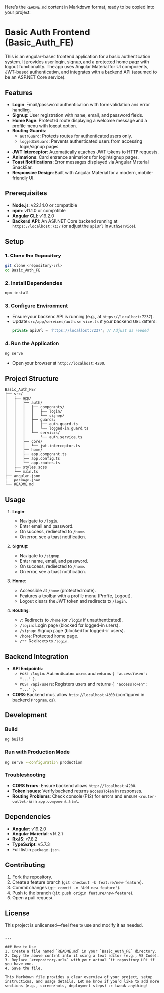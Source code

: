 Here’s the `README.md` content in Markdown format, ready to be copied into your project:

# Basic Auth Frontend (Basic_Auth_FE)

This is an Angular-based frontend application for a basic authentication system. It provides user login, signup, and a protected home page with logout functionality. The app uses Angular Material for UI components, JWT-based authentication, and integrates with a backend API (assumed to be an ASP.NET Core service).

## Features
- **Login**: Email/password authentication with form validation and error handling.
- **Signup**: User registration with name, email, and password fields.
- **Home Page**: Protected route displaying a welcome message and a profile menu with logout option.
- **Routing Guards**: 
  - `authGuard`: Protects routes for authenticated users only.
  - `loggedInGuard`: Prevents authenticated users from accessing login/signup pages.
- **JWT Interceptor**: Automatically attaches JWT tokens to HTTP requests.
- **Animations**: Card entrance animations for login/signup pages.
- **Toast Notifications**: Error messages displayed via Angular Material SnackBar.
- **Responsive Design**: Built with Angular Material for a modern, mobile-friendly UI.

## Prerequisites
- **Node.js**: v22.14.0 or compatible
- **npm**: v11.1.0 or compatible
- **Angular CLI**: v19.2.0
- **Backend API**: An ASP.NET Core backend running at `https://localhost:7237` (or adjust the `apiUrl` in `AuthService`).

## Setup

### 1. Clone the Repository
```bash
git clone <repository-url>
cd Basic_Auth_FE
```

### 2. Install Dependencies
```bash
npm install
```

### 3. Configure Environment
- Ensure your backend API is running (e.g., at `https://localhost:7237`).
- Update `src/app/services/auth.service.ts` if your backend URL differs:
  ```typescript
  private apiUrl = 'https://localhost:7237'; // Adjust as needed
  ```

### 4. Run the Application
```bash
ng serve
```
- Open your browser at `http://localhost:4200`.

## Project Structure
```
Basic_Auth_FE/
├── src/
│   ├── app/
│   │   ├── auth/
│   │   │   ├── components/
│   │   │   │   ├── login/
│   │   │   │   └── signup/
│   │   │   ├── guards/
│   │   │   │   ├── auth.guard.ts
│   │   │   │   └── logged-in.guard.ts
│   │   │   └── services/
│   │   │       └── auth.service.ts
│   │   ├── core/
│   │   │   └── jwt.interceptor.ts
│   │   ├── home/
│   │   ├── app.component.ts
│   │   ├── app.config.ts
│   │   └── app.routes.ts
│   ├── styles.scss
│   └── main.ts
├── angular.json
├── package.json
└── README.md
```

## Usage
1. **Login**:
   - Navigate to `/login`.
   - Enter email and password.
   - On success, redirected to `/home`.
   - On error, see a toast notification.

2. **Signup**:
   - Navigate to `/signup`.
   - Enter name, email, and password.
   - On success, redirected to `/home`.
   - On error, see a toast notification.

3. **Home**:
   - Accessible at `/home` (protected route).
   - Features a toolbar with a profile menu (Profile, Logout).
   - Logout clears the JWT token and redirects to `/login`.

4. **Routing**:
   - `/`: Redirects to `/home` (or `/login` if unauthenticated).
   - `/login`: Login page (blocked for logged-in users).
   - `/signup`: Signup page (blocked for logged-in users).
   - `/home`: Protected home page.
   - `/**`: Redirects to `/login`.

## Backend Integration
- **API Endpoints**:
  - `POST /login`: Authenticates users and returns `{ "accessToken": "..." }`.
  - `POST /api/users`: Registers users and returns `{ "accessToken": "..." }`.
- **CORS**: Backend must allow `http://localhost:4200` (configured in backend `Program.cs`).

## Development

### Build
```bash
ng build
```

### Run with Production Mode
```bash
ng serve --configuration production
```

### Troubleshooting
- **CORS Errors**: Ensure backend allows `http://localhost:4200`.
- **Token Issues**: Verify backend returns `accessToken` in responses.
- **Routing Problems**: Check console (F12) for errors and ensure `<router-outlet>` is in `app.component.html`.

## Dependencies
- **Angular**: v19.2.0
- **Angular Material**: v19.2.1
- **RxJS**: v7.8.2
- **TypeScript**: v5.7.3
- Full list in `package.json`.

## Contributing
1. Fork the repository.
2. Create a feature branch (`git checkout -b feature/new-feature`).
3. Commit changes (`git commit -m "Add new feature"`).
4. Push to the branch (`git push origin feature/new-feature`).
5. Open a pull request.

## License
This project is unlicensed—feel free to use and modify it as needed.
```

---

### How to Use
1. Create a file named `README.md` in your `Basic_Auth_FE` directory.
2. Copy the above content into it using a text editor (e.g., VS Code).
3. Replace `<repository-url>` with your actual Git repository URL if you have one.
4. Save the file.

This Markdown file provides a clear overview of your project, setup instructions, and usage details. Let me know if you’d like to add more sections (e.g., screenshots, deployment steps) or tweak anything!